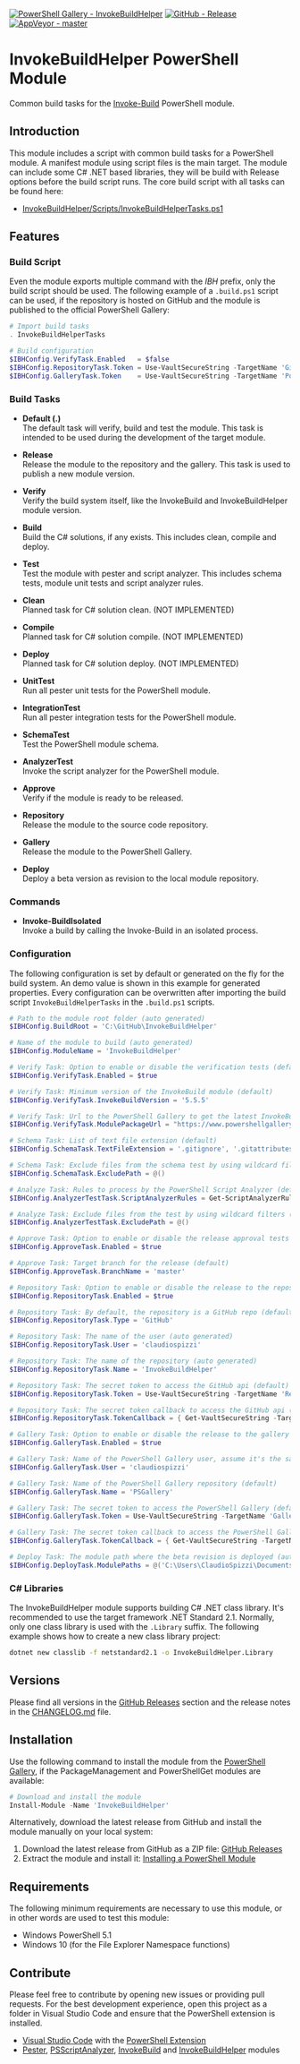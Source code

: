 [![PowerShell Gallery - InvokeBuildHelper](https://img.shields.io/badge/PowerShell_Gallery-InvokeBuildHelper-0072C6.svg)](https://www.powershellgallery.com/packages/InvokeBuildHelper)
[![GitHub - Release](https://img.shields.io/github/release/claudiospizzi/InvokeBuildHelper.svg)](https://github.com/claudiospizzi/InvokeBuildHelper/releases)
[![AppVeyor - master](https://img.shields.io/appveyor/ci/claudiospizzi/InvokeBuildHelper/master.svg)](https://ci.appveyor.com/project/claudiospizzi/InvokeBuildHelper/branch/master)

# InvokeBuildHelper PowerShell Module

Common build tasks for the [Invoke-Build](https://github.com/nightroman/Invoke-Build) PowerShell module.

## Introduction

This module includes a script with common build tasks for a PowerShell module. A manifest module using script files is the main target. The module can include some C# .NET based libraries, they will be build with Release options before the build script runs. The core build script with all tasks can be found here:

* [InvokeBuildHelper/Scripts/InvokeBuildHelperTasks.ps1](https://github.com/claudiospizzi/InvokeBuildHelper/blob/master/InvokeBuildHelper/Scripts/InvokeBuildHelperTasks.ps1)

## Features

### Build Script

Even the module exports multiple command with the *IBH* prefix, only the build
script should be used. The following example of a `.build.ps1` script can be
used, if the repository is hosted on GitHub and the module is published to the
official PowerShell Gallery:

```powershell
# Import build tasks
. InvokeBuildHelperTasks

# Build configuration
$IBHConfig.VerifyTask.Enabled   = $false
$IBHConfig.RepositoryTask.Token = Use-VaultSecureString -TargetName 'GitHub Token'
$IBHConfig.GalleryTask.Token    = Use-VaultSecureString -TargetName 'PowerShell Gallery Key'
```

### Build Tasks

* **Default (.)**  
    The default task will verify, build and test the module. This task is intended to be used during the development of the target module.

* **Release**  
    Release the module to the repository and the gallery. This task is used to publish a new module version.

* **Verify**  
    Verify the build system itself, like the InvokeBuild and InvokeBuildHelper module version.

* **Build**  
    Build the C# solutions, if any exists. This includes clean, compile and deploy.

* **Test**  
    Test the module with pester and script analyzer. This includes schema tests, module unit tests and script analyzer rules.

* **Clean**  
    Planned task for C# solution clean. (NOT IMPLEMENTED)

* **Compile**  
    Planned task for C# solution compile. (NOT IMPLEMENTED)

* **Deploy**  
    Planned task for C# solution deploy. (NOT IMPLEMENTED)
  
* **UnitTest**  
    Run all pester unit tests for the PowerShell module.

* **IntegrationTest**  
    Run all pester integration tests for the PowerShell module.

* **SchemaTest**  
    Test the PowerShell module schema.

* **AnalyzerTest**  
    Invoke the script analyzer for the PowerShell module.

* **Approve**  
    Verify if the module is ready to be released.

* **Repository**  
    Release the module to the source code repository.

* **Gallery**  
    Release the module to the PowerShell Gallery.

* **Deploy**  
    Deploy a beta version as revision to the local module repository.

### Commands

* **Invoke-BuildIsolated**  
    Invoke a build by calling the Invoke-Build in an isolated process.

### Configuration

The following configuration is set by default or generated on the fly for the
build system. An demo value is shown in this example for generated properties.
Every configuration can be overwritten after importing the build script
`InvokeBuildHelperTasks` in the `.build.ps1` scripts.

```powershell
# Path to the module root folder (auto generated)
$IBHConfig.BuildRoot = 'C:\GitHub\InvokeBuildHelper'

# Name of the module to build (auto generated)
$IBHConfig.ModuleName = 'InvokeBuildHelper'

# Verify Task: Option to enable or disable the verification tests (default)
$IBHConfig.VerifyTask.Enabled = $true

# Verify Task: Minimum version of the InvokeBuild module (default)
$IBHConfig.VerifyTask.InvokeBuildVersion = '5.5.5'

# Verify Task: Url to the PowerShell Gallery to get the latest InvokeBuildHelper version (default)
$IBHConfig.VerifyTask.ModulePackageUrl = "https://www.powershellgallery.com/api/v2/FindPackagesById()?id='InvokeBuildHelper'"

# Schema Task: List of text file extension (default)
$IBHConfig.SchemaTask.TextFileExtension = '.gitignore', '.gitattributes', '.ps1', '.psm1', '.psd1', '.ps1xml', '.txt', '.xml', '.cmd', '.json', '.md'

# Schema Task: Exclude files from the schema test by using wildcard filters (default)
$IBHConfig.SchemaTask.ExcludePath = @()

# Analyze Task: Rules to process by the PowerShell Script Analyzer (default)
$IBHConfig.AnalyzerTestTask.ScriptAnalyzerRules = Get-ScriptAnalyzerRule

# Analyze Task: Exclude files from the test by using wildcard filters (default)
$IBHConfig.AnalyzerTestTask.ExcludePath = @()

# Approve Task: Option to enable or disable the release approval tests (default)
$IBHConfig.ApproveTask.Enabled = $true

# Approve Task: Target branch for the release (default)
$IBHConfig.ApproveTask.BranchName = 'master'

# Repository Task: Option to enable or disable the release to the repository (default)
$IBHConfig.RepositoryTask.Enabled = $true

# Repository Task: By default, the repository is a GitHub repo (default)
$IBHConfig.RepositoryTask.Type = 'GitHub'

# Repository Task: The name of the user (auto generated)
$IBHConfig.RepositoryTask.User = 'claudiospizzi'

# Repository Task: The name of the repository (auto generated)
$IBHConfig.RepositoryTask.Name = 'InvokeBuildHelper'

# Repository Task: The secret token to access the GitHub api (default)
$IBHConfig.RepositoryTask.Token = Use-VaultSecureString -TargetName 'Repository Token'

# Repository Task: The secret token callback to access the GitHub api (default)
$IBHConfig.RepositoryTask.TokenCallback = { Get-VaultSecureString -TargetName 'Repository Token' }

# Gallery Task: Option to enable or disable the release to the gallery (default)
$IBHConfig.GalleryTask.Enabled = $true

# Gallery Task: Name of the PowerShell Gallery user, assume it's the same as GitHub (auto generated)
$IBHConfig.GalleryTask.User = 'claudiospizzi'

# Gallery Task: Name of the PowerShell Gallery repository (default)
$IBHConfig.GalleryTask.Name = 'PSGallery'

# Gallery Task: The secret token to access the PowerShell Gallery (default)
$IBHConfig.GalleryTask.Token = Use-VaultSecureString -TargetName 'Gallery Token'

# Gallery Task: The secret token callback to access the PowerShell Gallery (default)
$IBHConfig.GalleryTask.TokenCallback = { Get-VaultSecureString -TargetName 'Gallery Token' }

# Deploy Task: The module path where the beta revision is deployed (auto generated)
$IBHConfig.DeployTask.ModulePaths = @('C:\Users\ClaudioSpizzi\Documents\WindowsPowerShell\Modules')
```

### C# Libraries

The InvokeBuildHelper module supports building C# .NET class library. It's
recommended to use the target framework .NET Standard 2.1. Normally, only one
class library is used with the `.Library` suffix. The following example shows
how to create a new class library project:

```cmd
dotnet new classlib -f netstandard2.1 -o InvokeBuildHelper.Library
```

## Versions

Please find all versions in the [GitHub Releases] section and the release notes
in the [CHANGELOG.md] file.

## Installation

Use the following command to install the module from the [PowerShell Gallery],
if the PackageManagement and PowerShellGet modules are available:

```powershell
# Download and install the module
Install-Module -Name 'InvokeBuildHelper'
```

Alternatively, download the latest release from GitHub and install the module
manually on your local system:

1. Download the latest release from GitHub as a ZIP file: [GitHub Releases]
2. Extract the module and install it: [Installing a PowerShell Module]

## Requirements

The following minimum requirements are necessary to use this module, or in other
words are used to test this module:

* Windows PowerShell 5.1
* Windows 10 (for the File Explorer Namespace functions)

## Contribute

Please feel free to contribute by opening new issues or providing pull requests.
For the best development experience, open this project as a folder in Visual
Studio Code and ensure that the PowerShell extension is installed.

* [Visual Studio Code] with the [PowerShell Extension]
* [Pester], [PSScriptAnalyzer], [InvokeBuild] and [InvokeBuildHelper] modules

[PowerShell Gallery]: https://www.powershellgallery.com/packages/InvokeBuildHelper
[GitHub Releases]: https://github.com/claudiospizzi/InvokeBuildHelper/releases
[Installing a PowerShell Module]: https://msdn.microsoft.com/en-us/library/dd878350

[CHANGELOG.md]: CHANGELOG.md

[Visual Studio Code]: https://code.visualstudio.com/
[PowerShell Extension]: https://marketplace.visualstudio.com/items?itemName=ms-vscode.PowerShell
[Pester]: https://www.powershellgallery.com/packages/Pester
[PSScriptAnalyzer]: https://www.powershellgallery.com/packages/PSScriptAnalyzer
[InvokeBuild]: https://www.powershellgallery.com/packages/InvokeBuild
[InvokeBuildHelper]: https://www.powershellgallery.com/packages/InvokeBuildHelper
